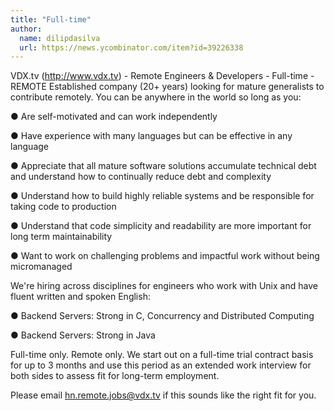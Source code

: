 ```yaml
---
title: "Full-time"
author:
  name: dilipdasilva
  url: https://news.ycombinator.com/item?id=39226338
---
```

VDX.tv (<a href="http:&#x2F;&#x2F;www.vdx.tv" rel="nofollow">http:&#x2F;&#x2F;www.vdx.tv</a>) - Remote Engineers &amp; Developers - Full-time - REMOTE Established company (20+ years) looking for mature generalists to contribute remotely. You can be anywhere in the world so long as you:

● Are self-motivated and can work independently

● Have experience with many languages but can be effective in any language

● Appreciate that all mature software solutions accumulate technical debt and understand how to continually reduce debt and complexity

● Understand how to build highly reliable systems and be responsible for taking code to production

● Understand that code simplicity and readability are more important for long term maintainability

● Want to work on challenging problems and impactful work without being micromanaged

We&#x27;re hiring across disciplines for engineers who work with Unix and have fluent written and spoken English:

● Backend Servers: Strong in C, Concurrency and Distributed Computing

● Backend Servers: Strong in Java

Full-time only. Remote only. We start out on a full-time trial contract basis for up to 3 months and use this period as an extended work interview for both sides to assess fit for long-term employment.

Please email hn.remote.jobs@vdx.tv if this sounds like the right fit for you.
